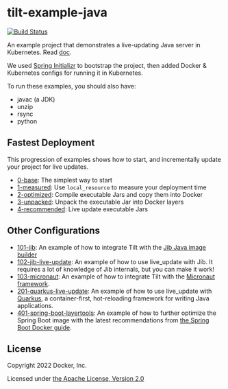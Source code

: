 # tilt-example-java

[![Build Status](https://circleci.com/gh/tilt-dev/tilt-example-java/tree/master.svg?style=shield)](https://circleci.com/gh/tilt-dev/tilt-example-java)

An example project that demonstrates a live-updating Java server in Kubernetes. Read [doc](https://docs.tilt.dev/example_java.html).

We used [Spring Initializr](https://start.spring.io/) to bootstrap the project,
then added Docker & Kubernetes configs for running it in Kubernetes.

To run these examples, you should also have:
- javac (a JDK)
- unzip
- rsync
- python

## Fastest Deployment

This progression of examples shows how to start, and incrementally update
your project for live updates.

- [0-base](0-base): The simplest way to start
- [1-measured](1-measured): Use `local_resource` to measure your deployment time
- [2-optimized](2-optimized): Compile executable Jars and copy them into Docker
- [3-unpacked](3-unpacked): Unpack the executable Jar into Docker layers
- [4-recommended](4-recommended): Live update executable Jars

## Other Configurations

- [101-jib](101-jib): An example of how to integrate Tilt with the [Jib Java
  image builder](https://github.com/GoogleContainerTools/jib)
- [102-jib-live-update](102-jib-live-update): An example of how to use
  live_update with Jib. It requires a lot of knowledge of Jib internals, but you
  can make it work!
- [103-micronaut](103-micronaut): An example of how to integrate Tilt with the
  [Micronaut framework](https://micronaut.io/).
- [201-quarkus-live-update](201-quarkus-live-update): An example of how to use
  live_update with [Quarkus](https://quarkus.io/), a container-first, hot-reloading framework for writing
  Java applications.
- [401-spring-boot-layertools](401-spring-boot-layertools): An example of how to
  further optimize the Spring Boot image with the latest recommendations from
  [the Spring Boot Docker
  guide](https://github.com/spring-guides/top-spring-boot-docker#spring-boot-layer-index).

## License

Copyright 2022 Docker, Inc.

Licensed under [the Apache License, Version 2.0](LICENSE)
